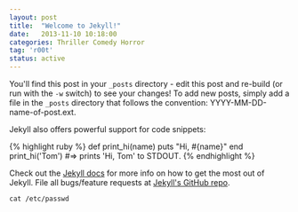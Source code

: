 ```yaml
---
layout: post
title:  "Welcome to Jekyll!"
date:   2013-11-10 10:18:00
categories: Thriller Comedy Horror
tag: 'r00t'
status: active
---
```


You'll find this post in your `_posts` directory - edit this post and re-build (or run with the `-w` switch) to see your changes!
To add new posts, simply add a file in the `_posts` directory that follows the convention: YYYY-MM-DD-name-of-post.ext.

Jekyll also offers powerful support for code snippets:

{% highlight ruby %}
def print_hi(name)
  puts "Hi, #{name}"
end
print_hi('Tom')
#=> prints 'Hi, Tom' to STDOUT.
{% endhighlight %}

Check out the [Jekyll docs][jekyll] for more info on how to get the most out of Jekyll. File all bugs/feature requests at [Jekyll's GitHub repo][jekyll-gh].
<br>

<code>cat /etc/passwd</code>


[jekyll-gh]: https://github.com/mojombo/jekyll
[jekyll]:    http://jekyllrb.com
